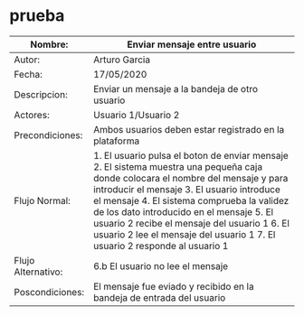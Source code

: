# prueba

| Nombre:                             | Enviar mensaje entre usuario                                                  |
| ----------------------------------- | ------------------------------------------------------------ |
| Autor:                              | Arturo Garcia                                                  |
| Fecha:                              | 17/05/2020                                                  |
| Descripcion:                        |Enviar un mensaje a la bandeja de otro usuario|
| Actores:                        |Usuario 1/Usuario 2|
| Precondiciones:                        |Ambos usuarios deben estar registrado en la plataforma|
| Flujo Normal:                        |1. El usuario pulsa el boton de enviar mensaje 2. El sistema muestra una pequeña caja donde colocara el nombre del mensaje y para introducir el mensaje 3. El usuario introduce el mensaje  4. El sistema comprueba la validez de los dato introducido en el mensaje 5. El usuario 2 recibe el mensaje del usuario 1 6. El usuario 2 lee el mensaje del usuario 1 7. El usuario 2 responde al usuario 1|
| Flujo Alternativo:                        |6.b El usuario no lee el mensaje|
| Poscondiciones:                        |El mensaje fue eviado y recibido en la bandeja de entrada del usuario|



